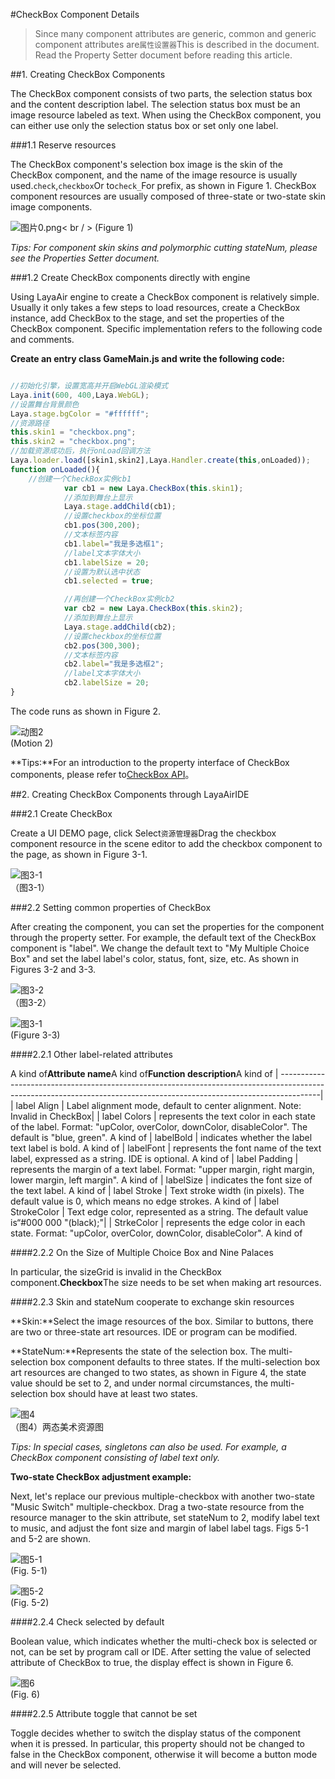 #CheckBox Component Details

> Since many component attributes are generic, common and generic component attributes are`属性设置器`This is described in the document. Read the Property Setter document before reading this article.

##1. Creating CheckBox Components

The CheckBox component consists of two parts, the selection status box and the content description label. The selection status box must be an image resource labeled as text. When using the CheckBox component, you can either use only the selection status box or set only one label.

###1.1 Reserve resources

The CheckBox component's selection box image is the skin of the CheckBox component, and the name of the image resource is usually used.`check`,`checkbox`Or to`check_`For prefix, as shown in Figure 1. CheckBox component resources are usually composed of three-state or two-state skin image components.

![图片0.png](img/1.png)< br / > (Figure 1)

*Tips: For component skin skins and polymorphic cutting stateNum, please see the Properties Setter document.*

###1.2 Create CheckBox components directly with engine



Using LayaAir engine to create a CheckBox component is relatively simple. Usually it only takes a few steps to load resources, create a CheckBox instance, add CheckBox to the stage, and set the properties of the CheckBox component. Specific implementation refers to the following code and comments.

**Create an entry class GameMain.js and write the following code:**


```javascript

//初始化引擎，设置宽高并开启WebGL渲染模式
Laya.init(600, 400,Laya.WebGL);
//设置舞台背景颜色
Laya.stage.bgColor = "#ffffff";
//资源路径
this.skin1 = "checkbox.png";
this.skin2 = "checkbox.png";
//加载资源成功后，执行onLoad回调方法
Laya.loader.load([skin1,skin2],Laya.Handler.create(this,onLoaded));
function onLoaded(){
    //创建一个CheckBox实例cb1
			var cb1 = new Laya.CheckBox(this.skin1);
			//添加到舞台上显示
			Laya.stage.addChild(cb1);			
			//设置checkbox的坐标位置
			cb1.pos(300,200);			
			//文本标签内容
			cb1.label="我是多选框1";
			//label文本字体大小
			cb1.labelSize = 20;
            //设置为默认选中状态
			cb1.selected = true; 

			//再创建一个CheckBox实例cb2
			var cb2 = new Laya.CheckBox(this.skin2);
			//添加到舞台上显示
			Laya.stage.addChild(cb2);			
			//设置checkbox的坐标位置
			cb2.pos(300,300);			
			//文本标签内容
			cb2.label="我是多选框2";
			//label文本字体大小
			cb2.labelSize = 20;
}
```


The code runs as shown in Figure 2.

![动图2](img/2.gif)<br/> (Motion 2)



**Tips:**For an introduction to the property interface of CheckBox components, please refer to[CheckBox API](https://layaair.ldc.layabox.com/api2/Chinese/index.html?category=Core&class=laya.ui.CheckBox)。



##2. Creating CheckBox Components through LayaAirIDE

###2.1 Create CheckBox

Create a UI DEMO page, click Select`资源管理器`Drag the checkbox component resource in the scene editor to add the checkbox component to the page, as shown in Figure 3-1.

![图3-1](img/3-1.png)<br/>     （图3-1）







###2.2 Setting common properties of CheckBox

After creating the component, you can set the properties for the component through the property setter. For example, the default text of the CheckBox component is "label". We change the default text to "My Multiple Choice Box" and set the label label's color, status, font, size, etc. As shown in Figures 3-2 and 3-3.

![图3-2](img/3-2.png)<br/>  （图3-2）

![图3-1](img/3-3.png)<br/> (Figure 3-3)



####2.2.1 Other label-related attributes

A kind of**Attribute name**A kind of**Function description**A kind of
| ----------------------------------------------------------------------------------------------------------------------------------------------------------------------|
| label Align | Label alignment mode, default to center alignment. Note: Invalid in CheckBox|
| label Colors | represents the text color in each state of the label. Format: "upColor, overColor, downColor, disableColor". The default is "blue, green". A kind of
| labelBold | indicates whether the label text label is bold. A kind of
| labelFont | represents the font name of the text label, expressed as a string. IDE is optional. A kind of
| label Padding | represents the margin of a text label. Format: "upper margin, right margin, lower margin, left margin". A kind of
| labelSize | indicates the font size of the text label. A kind of
| label Stroke | Text stroke width (in pixels). The default value is 0, which means no edge strokes. A kind of
| label StrokeColor | Text edge color, represented as a string. The default value is“#000 000 "(black);"|
| StrkeColor | represents the edge color in each state. Format: "upColor, overColor, downColor, disableColor". A kind of



####2.2.2 On the Size of Multiple Choice Box and Nine Palaces

In particular, the sizeGrid is invalid in the CheckBox component.**Checkbox**The size needs to be set when making art resources.



####2.2.3 Skin and stateNum cooperate to exchange skin resources


 **Skin:**Select the image resources of the box. Similar to buttons, there are two or three-state art resources. IDE or program can be modified.

**StateNum:**Represents the state of the selection box. The multi-selection box component defaults to three states. If the multi-selection box art resources are changed to two states, as shown in Figure 4, the state value should be set to 2, and under normal circumstances, the multi-selection box should have at least two states.

![图4](img/4.png)<br/>  （图4）两态美术资源图

*Tips: In special cases, singletons can also be used. For example, a CheckBox component consisting of label text only.*

**Two-state CheckBox adjustment example:**

Next, let's replace our previous multiple-checkbox with another two-state "Music Switch" multiple-checkbox. Drag a two-state resource from the resource manager to the skin attribute, set stateNum to 2, modify label text to music, and adjust the font size and margin of label label tags. Figs 5-1 and 5-2 are shown.



![图5-1](img/5-1.png)<br/> (Fig. 5-1)

![图5-2](img/5-2.png)<br/> (Fig. 5-2)



####2.2.4 Check selected by default

Boolean value, which indicates whether the multi-check box is selected or not, can be set by program call or IDE. After setting the value of selected attribute of CheckBox to true, the display effect is shown in Figure 6.

![图6](img/6.png)<br/> (Fig. 6)

####2.2.5 Attribute toggle that cannot be set

Toggle decides whether to switch the display status of the component when it is pressed. In particular, this property should not be changed to false in the CheckBox component, otherwise it will become a button mode and will never be selected.



